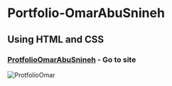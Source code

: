# Portfolio-OmarAbuSnineh

## Using HTML and CSS 

### [ProtfolioOmarAbuSnineh](https://omar-abu-snineh.github.io/Portfolio-OmarAbuSnineh/) - Go to site
![ProtfolioOmar](https://github.com/OMAR-ABU-SNINEH/protfolio-OmarAbuSnineh/assets/85748576/1fe0ec76-8ada-4989-ae1f-2966ad54a24a)
